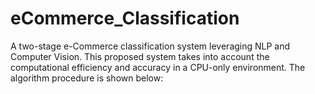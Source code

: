 # eCommerce_Classification
A two-stage e-Commerce classification system leveraging NLP and Computer Vision. This proposed system takes into account the computational efficiency and accuracy in a CPU-only environment.
The algorithm procedure is shown below:


